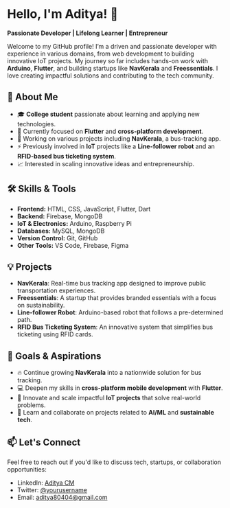 # Hello, I'm Aditya! 👋

**Passionate Developer | Lifelong Learner | Entrepreneur**

Welcome to my GitHub profile! I’m a driven and passionate developer with experience in various domains, from web development to building innovative IoT projects. My journey so far includes hands-on work with **Arduino**, **Flutter**, and building startups like **NavKerala** and **Freessentials**. I love creating impactful solutions and contributing to the tech community.

## 🚀 About Me

- 🎓 **College student** passionate about learning and applying new technologies.
- 🌱 Currently focused on **Flutter** and **cross-platform development**.
- 🔭 Working on various projects including **NavKerala**, a bus-tracking app.
- ⚡ Previously involved in **IoT** projects like a **Line-follower robot** and an **RFID-based bus ticketing system**.
- 📈 Interested in scaling innovative ideas and entrepreneurship.

## 🛠 Skills & Tools

- **Frontend:** HTML, CSS, JavaScript, Flutter, Dart
- **Backend:** Firebase, MongoDB
- **IoT & Electronics:** Arduino, Raspberry Pi
- **Databases:** MySQL, MongoDB
- **Version Control:** Git, GitHub
- **Other Tools:** VS Code, Firebase, Figma

## 💡 Projects

- **NavKerala**: Real-time bus tracking app designed to improve public transportation experiences.
- **Freessentials**: A startup that provides branded essentials with a focus on sustainability.
- **Line-follower Robot**: Arduino-based robot that follows a pre-determined path.
- **RFID Bus Ticketing System**: An innovative system that simplifies bus ticketing using RFID cards.

## 🎯 Goals & Aspirations

- 🔥 Continue growing **NavKerala** into a nationwide solution for bus tracking.
- 💻 Deepen my skills in **cross-platform mobile development** with **Flutter**.
- 🚀 Innovate and scale impactful **IoT projects** that solve real-world problems.
- 🌱 Learn and collaborate on projects related to **AI/ML** and **sustainable tech**.

## 📫 Let's Connect

Feel free to reach out if you'd like to discuss tech, startups, or collaboration opportunities:

- LinkedIn: [Aditya CM](https://www.linkedin.com/in/adityacm)
- Twitter: [@yourusername](https://twitter.com/yourusername)
- Email: aditya80404@gmail.com

<!---
aditya80404/aditya80404 is a ✨ special ✨ repository because its `README.md` (this file) appears on your GitHub profile.
You can click the Preview link to take a look at your changes.
--->
